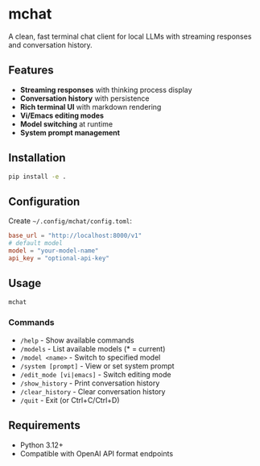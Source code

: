 # mchat

A clean, fast terminal chat client for local LLMs with streaming responses and conversation history.

## Features

- **Streaming responses** with thinking process display
- **Conversation history** with persistence
- **Rich terminal UI** with markdown rendering
- **Vi/Emacs editing modes**
- **Model switching** at runtime
- **System prompt management**

## Installation

```bash
pip install -e .
```

## Configuration

Create `~/.config/mchat/config.toml`:

```toml
base_url = "http://localhost:8000/v1"
# default model
model = "your-model-name"
api_key = "optional-api-key"
```

## Usage

```bash
mchat
```

### Commands

- `/help` - Show available commands
- `/models` - List available models (* = current)
- `/model <name>` - Switch to specified model
- `/system [prompt]` - View or set system prompt
- `/edit_mode [vi|emacs]` - Switch editing mode
- `/show_history` - Print conversation history
- `/clear_history` - Clear conversation history
- `/quit` - Exit (or Ctrl+C/Ctrl+D)

## Requirements

- Python 3.12+
- Compatible with OpenAI API format endpoints
